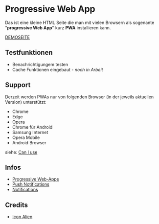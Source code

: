 # Progressive Web App

Das ist eine kleine HTML Seite die man mit vielen Browsern als sogenante "**progressive Web App**" kurz **PWA** installieren kann.

[DEMOSEITE](https://www.hoerandl.com/github/progressive-web-app/index.html)

## Testfunktionen

- Benachrichtigungem testen
- Cache Funktionen eingebaut - _noch in Arbeit_

## Support

Derzeit werden PWAs nur von folgenden Browser (in der jeweils aktuellen Version) unterstützt:

- Chrome
- Edge
- Opera
- Chrome für Android
- Samsung Internet
- Opera Mobile
- Android Browser

siehe: [Can I use](https://caniuse.com/?search=beforeinstallprompt)

## Infos

- [Progressive Web-Apps](https://web.dev/explore/progressive-web-apps)
- [Push Notifications](https://www.magicbell.com/blog/using-push-notifications-in-pwas)
- [Notifications](https://developer.mozilla.org/de/docs/Web/API/Notification)

## Credits

- [Icon Alien](https://www.svgrepo.com/svg/535115/alien)
